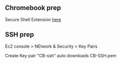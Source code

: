 ## Chromebook prep

Secure Shell Extension [here](https://chrome.google.com/webstore/detail/secure-shell-extension/iodihamcpbpeioajjeobimgagajmlibd?utm_source=chrome-ntp-icon)


## SSH prep

Ec2 console > NEtwork & Security > Key Pairs

Create Key pair
  "CB-ssh"
  auto downloads CB-SSH.pem


